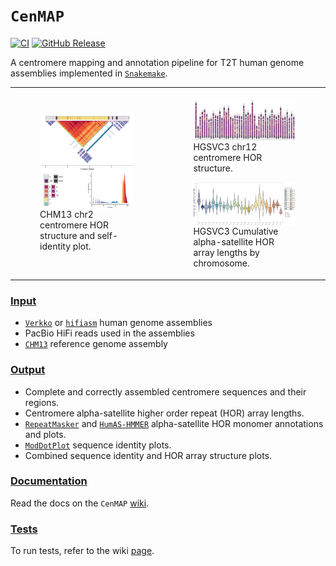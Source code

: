 # `CenMAP`
[![CI](https://github.com/logsdon-lab/hgsvc3/actions/workflows/main.yml/badge.svg)](https://github.com/logsdon-lab/hgsvc3/actions/workflows/main.yml)
[![GitHub Release](https://img.shields.io/github/v/release/logsdon-lab/CenMAP)](https://github.com/logsdon-lab/CenMAP/releases)

A centromere mapping and annotation pipeline for T2T human genome assemblies implemented in [`Snakemake`](https://snakemake.github.io/).

<table>
  <tr>
    <td>
      <figure float="center">
        <img align="middle" src="docs/chr2:91800001-95600000_large.tri.png" width="100%">
        <figcaption>CHM13 chr2 centromere HOR structure and self-identity plot.</figcaption>
      </figure>
    </td>
    <td>
      <figure float="left">
        <img align="middle" src="docs/all_cens_chr12_small.png" width="100%">
        <figcaption>HGSVC3 chr12 centromere HOR structure.</figcaption>
      </figure>
      <figure float="left">
        <img align="middle" src="docs/all_AS-HOR_lengths.png" width="100%">
        <figcaption>HGSVC3 Cumulative alpha-satellite HOR array lengths by chromosome.</figcaption>
      </figure>
    </td>
  </tr>
</table>

### [Input](https://github.com/logsdon-lab/CenMAP/wiki/2.-Getting-Started#data)
* [`Verkko`](https://github.com/marbl/verkko) or [`hifiasm`](https://github.com/chhylp123/hifiasm) human genome assemblies
* PacBio HiFi reads used in the assemblies
* [`CHM13`](https://github.com/marbl/CHM13) reference genome assembly

### [Output](https://github.com/logsdon-lab/CenMAP/wiki/5.-Output)
* Complete and correctly assembled centromere sequences and their regions.
* Centromere alpha-satellite higher order repeat (HOR) array lengths.
* [`RepeatMasker`](https://www.repeatmasker.org/) and [`HumAS-HMMER`](https://github.com/enigene/HumAS-HMMER) alpha-satellite HOR monomer annotations and plots.
* [`ModDotPlot`](https://github.com/marbl/ModDotPlot) sequence identity plots.
* Combined sequence identity and HOR array structure plots.

### [Documentation](https://github.com/logsdon-lab/CenMAP/wiki)
Read the docs on the `CenMAP` [wiki](https://github.com/logsdon-lab/CenMAP/wiki).

### [Tests](https://github.com/logsdon-lab/CenMAP/wiki/6.-Test)
To run tests, refer to the wiki [page](https://github.com/logsdon-lab/CenMAP/wiki/6.-Test).
